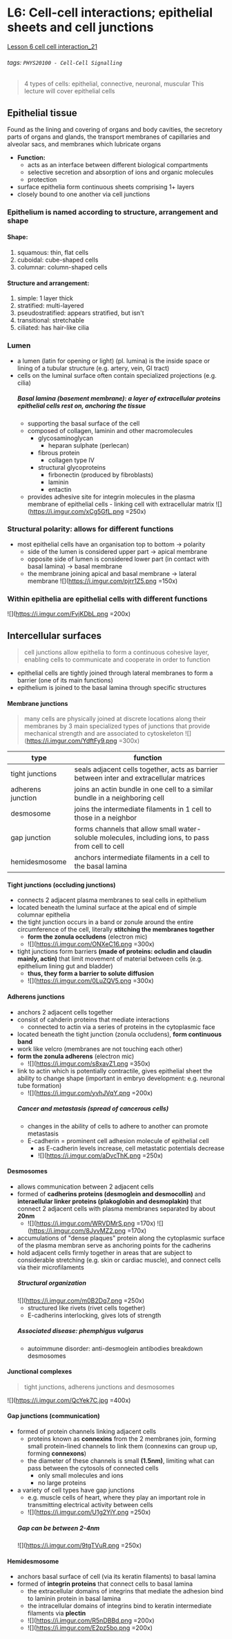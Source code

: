 # L6: Cell-cell interactions; epithelial sheets and cell junctions
[Lesson 6 cell cell interaction_21](https://brightspace.ucd.ie/d2l/le/content/157606/viewContent/1616786/View)
###### tags: `PHYS20100 - Cell-Cell Signalling`
> 4 types of cells: epithelial, connective, neuronal, muscular
> This lecture will cover epithelial cells

## Epithelial tissue 
Found as the lining and covering of organs and body cavities, the secretory parts of organs and glands, the transport membranes of capillaries and alveolar sacs, and membranes which lubricate organs
- **Function:** 
    - acts as an interface between different biological compartments
    - selective secretion and absorption of ions and organic molecules
    - protection
- surface epithelia form continuous sheets comprising 1+ layers
- closely bound to one another via cell junctions

### Epithelium is named according to structure, arrangement and shape
#### Shape:
1. squamous: thin, flat cells
2. cuboidal: cube-shaped cells
3. columnar: column-shaped cells
#### Structure and arrangement:
1. simple: 1 layer thick
2. stratified: multi-layered
3. pseudostratified: appears stratified, but isn't
4. transitional: stretchable
5. ciliated: has hair-like cilia

### Lumen
- a lumen (latin for opening or light) (pl. lumina) is the inside space or lining of a tubular structure (e.g. artery, vein, GI tract)
- cells on the luminal surface often contain specialized projections (e.g. cilia)
    ##### Basal lamina (basement membrane): a layer of extracellular proteins epithelial cells rest on, anchoring the tissue
    - supporting the basal surface of the cell
    - composed of collagen, laminin and other macromolecules 
        - glycosaminoglycan
            - heparan sulphate (perlecan)
        - fibrous protein
            - collagen type IV
        - structural glycoproteins
            - firbonectin (produced by fibroblasts)
            - laminin
            - entactin
    - provides adhesive site for integrin molecules in the plasma membrane of epithelial cells - linking cell with extracellular matrix
    ![](https://i.imgur.com/xCg5GfL.png =250x)

### Structural polarity: allows for different functions
- most epithelial cells have an organisation top to bottom → polarity
    - side of the lumen is considered upper part → apical membrane
    - opposite side of lumen is considered lower part (in contact with basal lamina) → basal membrane
    - the membrane joining apical and basal membrane → lateral membrane
    ![](https://i.imgur.com/pjrr1Z5.png =150x)

### Within epithelia are epithelial cells with different functions
![](https://i.imgur.com/FvjKDbL.png =200x)

## Intercellular surfaces
> cell junctions allow epithelia to form a continuous cohesive layer, enabling cells to communicate and cooperate in order to function
- epithelial cells are tightly joined through lateral membranes to form a barrier (one of its main functions)
- epithelium is joined to the basal lamina through specific structures 

#### Membrane junctions
> many cells are physically joined at discrete locations along their membranes by 3 main specialized types of junctions that provide mechanical strength and are associated to cytoskeleton
> ![](https://i.imgur.com/YdftFy9.png =300x)

| type     | function |
| -------- | -------- | 
| tight junctions | seals adjacent cells together, acts as barrier between inter and extracellular matrices | 
| adherens junction | joins an actin bundle in one cell to a similar bundle in a neighboring cell |
| desmosome | joins the intermediate filaments in 1 cell to those in a neighbor |
| gap junction | forms channels that allow small water-soluble molecules, including ions, to pass from cell to cell |
| hemidesmosome | anchors intermediate filaments in a cell to the basal lamina |


#### Tight junctions (occluding junctions)
- connects 2 adjacent plasma membranes to seal cells in epithelium 
- located beneath the luminal surface at the apical end of simple columnar epithelia
- the tight junction occurs in a band or zonule around the entire circumference of the cell, literally **stitching the membranes together**
    - **form the zonula occludens** (electron mic)
    - ![](https://i.imgur.com/ONXeC16.png =300x)
- tight junctions form barriers **(made of proteins: ocludin and claudin mainly, actin)** that limit movement of material between cells (e.g. epithelium lining gut and bladder)
    - **thus, they form a barrier to solute diffusion**
    - ![](https://i.imgur.com/0LuZQV5.png =300x)

#### Adherens junctions
- anchors 2 adjacent cells together
- consist of cahderin proteins that mediate interactions
    - connected to actin via a series of proteins in the cytoplasmic face
- located beneath the tight junction (zonula occludens), **form continuous band**
- work like velcro (membranes are not touching each other)
- **form the zonula adherens** (electron mic)
    - ![](https://i.imgur.com/s8xavZ1.png =350x)
- link to actin which is potentially contractile, gives epithelial sheet the ability to change shape (important in embryo development: e.g. neuronal tube formation)
    - ![](https://i.imgur.com/yvhJVqY.png =200x)
    ##### Cancer and metastasis (spread of cancerous cells)
    - changes in the ability of cells to adhere to another can promote metastasis
    - E-cadherin = prominent cell adhesion molecule of epithelial cell
        - as E-cadherin levels increase, cell metastatic potentials decrease
        - ![](https://i.imgur.com/aDvcThK.png =250x)

#### Desmosomes
- allows communication between 2 adjacent cells
- formed of **cadherins proteins (desmoglein and desmocollin)** and **interaellular linker proteins (plakoglobin and desmoplakin)** that connect 2 adjacent cells with plasma membranes separated by about **20nm**
    - ![](https://i.imgur.com/WRVDMrS.png =170x) ![](https://i.imgur.com/8JvvMZ2.png =170x)
- accumulations of "dense plaques" protein along the cytoplasmic surface of the plasma membran serve as anchoring points for the cadherins
- hold adjacent cells firmly together in areas that are subject to considerable stretching (e.g. skin or cardiac muscle), and connect cells via their microfilaments
    ##### Structural organization
    ![](https://i.imgur.com/m0B2Dq7.png =250x)
    - structured like rivets (rivet cells together)
    - E-cadherins interlocking, gives lots of strength
    ##### Associated disease: phemphigus vulgarus
    - autoimmune disorder: anti-desmoglein antibodies breakdown desmosomes

#### Junctional complexes
> tight junctions, adherens junctions and desmosomes

![](https://i.imgur.com/QcYek7C.jpg =400x)

#### Gap junctions (communication)
- formed of protein channels linking adjacent cells
    - proteins known as **connexins** from the 2 membranes join, forming small protein-lined channels to link them (connexins can group up, forming **connexons**)
    - the diameter of these channels is small **(1.5nm)**, limiting what can pass between the cytosols of connected cells 
        - only small molecules and ions
        - no large proteins
- a variety of cell types have gap junctions 
    - e.g. muscle cells of heart, where they play an important role in transmitting electrical activity between cells
    - ![](https://i.imgur.com/U1g2YiY.png =250x)
    ##### Gap can be between 2-4nm
    ![](https://i.imgur.com/9tgTVuR.png =250x)

#### Hemidesmosome
- anchors basal surface of cell (via its keratin filaments) to basal lamina
- formed of **integrin proteins** that connect cells to basal lamina
    - the extracellular domains of integrins that mediate the adhesion bind to laminin protein in basal lamina
    - the intracellular domains of integrins bind to keratin intermediate filaments via **plectin**
    - ![](https://i.imgur.com/R5nDBBd.png =200x)
    - ![](https://i.imgur.com/E2pz5bo.png =200x)


    
    
    
